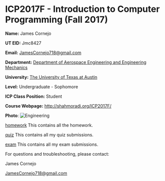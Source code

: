 # ICP2017F **- Introduction to Computer Programming (Fall 2017)**

**Name:** James Cornejo

**UT EID:** Jmc8427

**Email:** JamesCornejo718@gmail.com

**Department:** [Department of Aerospace Engineering and Engineering Mechanics](http://www.ae.utexas.edu/)

**University:** [The University of Texas at Austin](https://www.utexas.edu/)

**Level:** Undergraduate - Sophomore

**ICP Class Position:** Student

**Course Webpage:** http://shahmoradi.org/ICP2017F/

**Photo**: ![Engineering](http://engr.utexas.edu/images/visual-guidelines/Cockrell_RGB_formal_ASE_EM.png)

[homework](./hw) This contains all the homework.

[quiz](./quiz) This contains all my quiz submissions.

[exam](./exam) This contains all my exam submissions.

For questions and troubleshooting, please contact:

James Cornejo 

JamesCornejo718@gmail.com

